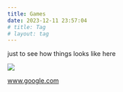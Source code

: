 ```yaml
---
title: Games
date: 2023-12-11 23:57:04
# title: Tag
# layout: tag
---
```


just to see how things looks like here

![](/games/avatar.jpg)



www.google.com 

